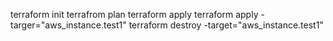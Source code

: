 terraform init
terrafrom plan
terraform apply 
terraform apply -targer="aws_instance.test1"
terraform destroy -target="aws_instance.test1"
